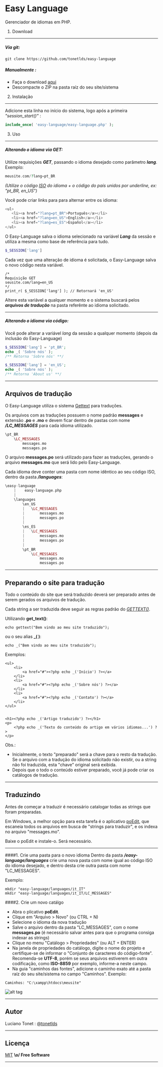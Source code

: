 Easy Language
=============

Gerenciador de idiomas em PHP.

1. Download
--------------
##### Via git:

```
git clone https://github.com/tonetlds/easy-language

```

##### Manualmente :
* Faça o download [aqui]
* Descompacte o ZIP na pasta raíz do seu site/sistema


2. Instalação
--------------
Adicione esta linha no início do sistema, logo após a primeira *"session_start()"* :
```php
include_once( 'easy-language/easy-language.php' );
```

3. Uso
--------------
##### Alterando o idioma via GET:
Utilize requisições ***GET***, passando o idioma desejado como parâmetro ***lang***. Exemplo:


```php
meusite.com/?lang=pt_BR
```
*(Utilize o código [ISO](http://www.loc.gov/standards/iso639-5/id.php) do idioma + o código do país unidos por underline, ex: "pt_BR, en_US")*

Você pode criar links para para alternar entre os idioma:
```php
<ul>
   <li><a href="?lang=pt_BR">Português</a></li>
   <li><a href="?lang=en_US">English</a></li>
   <li><a href="?lang=es_ES">Español</a></li>
</ul>
```
O Easy-Language salva o idioma selecionado na variável ***Lang*** da sessão e utiliza a mesma como base de referência para tudo.

```php
$_SESSION['lang']

```
Cada vez que uma alteração de idioma é solicitada, o Easy-Language salva o novo código nesta variável.

```code
/* 
Requisição GET 
seusite.com/lang=en_US
*/
print_r( $_SESSION['lang'] ); // Retornará 'en_US'

```

Altere esta variável a qualquer momento e o sistema buscará pelos ***arquivos de tradução*** na pasta referênte ao idioma solicitado.

---

##### Alterando o idioma via código:
Você pode alterar a variável *lang* da sessão a qualquer momento (depois da inclusão do Easy-Language)
```php
$_SESSION['lang'] = 'pt_BR';
echo _( 'Sobre nós' );  
/** Retorna 'Sobre nós' **/

$_SESSION['lang'] = 'en_US';
echo _( 'Sobre nós' );  
/** Retorna 'About us' **/
```
---
Arquivos de tradução
------
O Easy-Language utiliza o sistema [Gettext](http://en.wikipedia.org/wiki/Gettext) para traduções.

Os arquivos com as traduções possuem o nome padrão **messages** e extensão **.po** e **.mo** e devem ficar dentro de pastas com nome ***/LC_MESSAGES*** para cada idioma utilizado.
```php
\pt_BR
    \LC_MESSAGES
        messages.mo
        messages.po
```

O arquivo **messages.po** será utilizado para fazer as traduções, gerando o arquivo **messages.mo** que será lido pelo Easy-Language.

Cada idioma deve conter uma pasta com nome idêntico ao seu código ISO, dentro da pasta ***/languages***:
```php
\easy-language
    |    easy-language.php
    |       
    \languages
        \en_US
        |   \LC_MESSAGES
        |       messages.mo
        |       messages.po
        |
        \es_ES
        |   \LC_MESSAGES
        |       messages.mo
        |       messages.po
        |
        \pt_BR
            \LC_MESSAGES
                messages.mo
                messages.po
```

---
Preparando o site para tradução
------
Todo o conteúdo do site que será traduzido deverá ser preparado antes de serem gerados os arquivos de tradução.

Cada string a ser traduzida deve seguir as regras padrão do *[GETTEXT()](http://php.net/manual/pt_BR/function.gettext.php)*.

Utilizando **get_text()**:
```code
echo gettext("Bem vindo ao meu site traduzido");
```
ou o seu alias **_( )**:
```code
echo _("Bem vindo ao meu site traduzido");
```

Exemplos:
```code
<ul>
    <li>
        <a href="#"><?php echo _('Início') ?></a>
    </li>
    <li>
        <a href="#"><?php echo _('Sobre nós') ?></a>
    </li>
    <li>
        <a href="#"><?php echo _('Contato') ?></a>
    </li>
</ul>


<h1><?php echo _('Artigo traduzido') ?></h1>
<p>
    <?php echo _('Texto do conteúdo do artigo em vários idiomas...') ?>
</p>
```
Obs.:
* Inicialmente, o texto "preparado" será a chave para o resto da tradução. Se o arquivo com a tradução do idioma solicitado não existir, ou a string não foi traduzida, esta "chave" original será exibida.
* Depois que o todo o conteúdo estiver preparado, você já pode criar os catálogos de tradução.

---
Traduzindo
------
Antes de começar a traduzir é necessário catalogar todas as strings que foram preparadas.

Em Windows, a melhor opção para esta tarefa é o aplicativo [poEdit](http://poedit.net/), que escaneia todos os arquivos em busca de "strings para traduzir", e os indexa no arquivo "messages.mo".

Baixe o poEdit e instale-o. Será necessário.

___

####1. Crie uma pasta para o novo idioma
Dentro da pasta ***/easy-language/languages*** crie uma nova pasta com nome igual ao código ISO do idioma desejado, e dentro desta crie outra pasta com nome "LC_MESSAGES".

Exemplo:

```code
mkdir "easy-language/languages/it_IT"
mkdir "easy-language/languages/it_IT/LC_MESSAGES"
```
####2. Crie um novo catálgo
* Abra o plicativo **poEdit**.
* Clique em "Arquivo > Novo" (ou CTRL + N)
* Selecione o idioma da nova tradução
* Salve o arquivo dentro da pasta "LC_MESSAGES", com o nome **messages.po** (é necessário salvar antes para que o programa consiga indexar as strings)
* Clique no menu "Catálogo > Propriedades" (ou ALT + ENTER)
* Na janela de propriedades do catálogo, digite o nome do projeto e certifique-se de informar o "Conjunto de caracteres do código-fonte". Recomenda-se **UTF-8**, porém se seus arquivos estiverem em outra codificação, como **ISO-8859** por exemplo, informe-a neste campo.
* Na guia "caminhos das fontes", adicione o caminho exato até a pasta raíz do seu site/sistema no campo "Caminhos". Exemplo:
```code
Caminhos: "C:\xampp\htdocs\meusite"
```
![alt tag](http://lucianotonet.com/assinaturas/studionamosca.png)

___
## Autor
Luciano Tonet : [@tonetlds](http://lucianotonet.com)  
___
Licença
-------

[MIT](http://opensource.org/licenses/MIT) **\o/ Free Software**

[john gruber]:http://daringfireball.net/
[@thomasfuchs]:http://twitter.com/thomasfuchs
[1]:http://daringfireball.net/projects/markdown/
[marked]:https://github.com/chjj/marked
[Ace Editor]:http://ace.ajax.org
[node.js]:http://nodejs.org
[Twitter Bootstrap]:http://twitter.github.com/bootstrap/
[keymaster.js]:https://github.com/madrobby/keymaster
[jQuery]:http://jquery.com
[@tjholowaychuk]:http://twitter.com/tjholowaychuk
[express]:http://expressjs.com
[easy-language]:https://github.com/tonetlds/easy-language
[aqui]:https://github.com/tonetlds/easy-language/archive/master.zip
[easy-language-download]:https://github.com/tonetlds/easy-language/archive/master.zip

___
